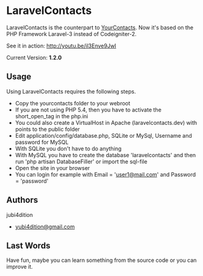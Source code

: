 LaravelContacts
===============

LaravelContacts is the counterpart to [YourContacts](https://github.com/jubi4dition/yourcontacts). 
Now it's based on the PHP Framework Laravel-3 instead of Codeigniter-2.

See it in action: http://youtu.be/il3Enve9JwI

Current Version: **1.2.0**

Usage
-----

Using LaravelContacts requires the following steps.

* Copy the yourcontacts folder to your webroot
* If you are not using PHP 5.4, then you have to activate the short_open_tag in the php.ini
* You could also create a VirtualHost in Apache (laravelcontacts.dev) with points to the public folder
* Edit application/config/database.php, SQLite or MySql, Username and password for MySQL
* With SQLite you don't have to do anything
* With MySQL you have to create the database 'laravelcontacts' and then run 'php artisan DatabaseFiller' or import the sql-file
* Open the site in your browser
* You can login for example with Email = 'user1@mail.com' and Password = 'password' 

Authors
-------

jubi4dition

* yubi4dition@gmail.com

Last Words
----------

Have fun, maybe you can learn something from the source code or you can improve it.
